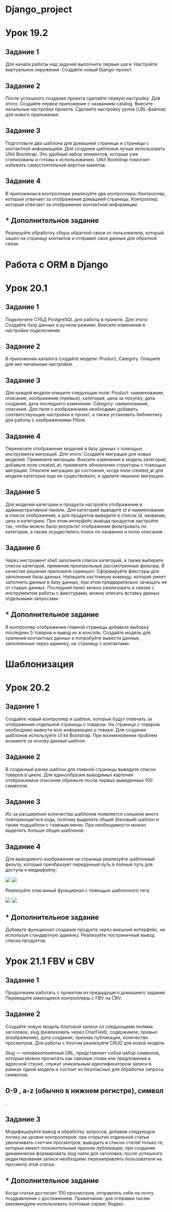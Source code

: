 # Django_project
# Урок 19.2

## Задание 1

Для начала работы над задачей выполните первые шаги:
Настройте виртуальное окружение.
Создайте новый Django-проект.

## Задание 2

После успешного создания проекта сделайте первую настройку. Для этого:
Создайте первое приложение с названием catalog.
Внесите начальные настройки проекта.
Сделайте настройку урлов (URL-файлов) для нового приложения.

## Задание 3

Подготовьте два шаблона для домашней страницы и страницы с контактной информацией.
Для создания шаблонов лучше использовать UIkit Bootstrap. Это удобный набор элементов, которые уже стилизованы и готовы к использованию. UIkit Bootstrap помогает избежать самостоятельной верстки макетов.

## Задание 4

В приложении в контроллере реализуйте два контроллера:
Контроллер, который отвечает за отображение домашней страницы.
Контроллер, который отвечает за отображение контактной информации.

## * Дополнительное задание

Реализуйте обработку сбора обратной связи от пользователя, который зашел на страницу контактов и отправил свои данные для обратной связи.

# Работа с ORM в Django
# Урок 20.1

## Задание 1

Подключите СУБД PostgreSQL для работы в проекте. Для этого:
Создайте базу данных в ручном режиме.
Внесите изменения в настройки подключения.

## Задание 2

В приложении каталога создайте модели:
Product,
Category.
Опишите для них начальные настройки.

## Задание 3

Для каждой модели опишите следующие поля:
Product:
наименование,
описание,
изображение (превью),
категория,
цена за покупку,
дата создания,
дата последнего изменения.
Category:
наименование,
описание.
Для поля с изображением необходимо добавить соответствующие настройки в проект, а также установить библиотеку для работы с изображениями Pillow.

## Задание 4

Перенесите отображение моделей в базу данных с помощью инструмента миграций. Для этого:
Создайте миграции для новых моделей.
Примените миграции.
Внесите изменения в модель категорий, добавьте поле created_at, примените обновление структуры с помощью миграций.
Откатите миграцию до состояния, когда поле created_at для модели категории еще не существовало, и удалите лишнюю миграцию.

## Задание 5

Для моделей категории и продукта настройте отображение в административной панели. Для категорий выведите id и наименование в список отображения, а для продуктов выведите в список id, название, цену и категорию.
При этом интерфейс вывода продуктов настройте так, чтобы можно было результат отображения фильтровать по категории, а также осуществлять поиск по названию и полю описания.

## Задание 6

Через инструмент shell заполните список категорий, а также выберите список категорий, применив произвольные рассмотренные фильтры. В качестве решения приложите скриншот.
Сформируйте фикстуры для заполнения базы данных.
Напишите кастомную команду, которая умеет заполнять данные в базу данных, при этом предварительно зачищать ее от старых данных.
Последний пункт можно реализовать в связке с инструментом работы с фикстурами, можно описать вставку данных отдельными запросами.

## * Дополнительное задание

В контроллер отображения главной страницы добавьте выборку последних 5 товаров и вывод их в консоль.
Создайте модель для хранения контактных данных и попробуйте вывести данные, заполненные через админку, на страницу с контактами.

# Шаблонизация
# Урок 20.2

## Задание 1
Создайте новый контроллер и шаблон, которые будут отвечать за отображение отдельной страницы с товаром. На странице с товаром необходимо вывести всю информацию о товаре.
Для создания шаблонов используйте UI kit Bootstrap. При возникновении проблем возьмите за основу данный шаблон.

## Задание 2
В созданный ранее шаблон для главной страницы выведите список товаров в цикле. Для единообразия выводимых карточек отображаемое описание обрежьте после первых выведенных 100 символов.

## Задание 3
Из-за расширения количества шаблонов появляется слишком много повторяющегося кода, поэтому выделите общий (базовый) шаблон и также подшаблон с главным меню. При необходимости можно выделить больше общих шаблонов.

## Задание 4
Для выводимого изображения на странице реализуйте шаблонный фильтр, который преобразует переданный путь в полный путь для доступа к медиафайлу:

<!-- Исходный вариант --> 
<img src="/media/{{ object.image }}" />
<!-- Итоговый вариант -->
<img src="{{ object.image|mediapath }}" />

Реализуйте описанный функционал с помощью шаблонного тега:

<!-- Исходный вариант -->
<img src="/media/{{ object.image }}" />
<!-- Итоговый вариант -->
<img src="{% mediapath object.image %}" />

## * Дополнительное задание
Добавьте функционал создания продукта через внешний интерфейс, не используя стандартную админку.
Реализуйте постраничный вывод списка продуктов.

# Урок 21.1 FBV и CBV
## Задание 1
Продолжаем работать с проектом из предыдущего домашнего задания. Переведите имеющиеся контроллеры с FBV на CBV.

## Задание 2
Создайте новую модель блоговой записи со следующими полями:
заголовок,
slug (реализовать через CharField),
содержимое,
превью (изображение),
дата создания,
признак публикации,
количество просмотров.
Для работы с блогом реализуйте CRUD для новой модели.

Slug — человекопонятный URL, представляет собой набор символов, которые можно прочитать как связные слова или предложения в адресной строке, служит уникальным идентификатором записи в рамках одной модели и состоит из безопасных для обработки запроса символов:

0-9
,
a-z
 (обычно в нижнем регистре),
символ 
-
.

## Задание 3
Модифицируйте вывод и обработку запросов, добавив следующую логику на уровне контроллеров:
при открытии отдельной статьи увеличивать счетчик просмотров;
выводить в список статей только те, которые имеют положительный признак публикации;
при создании динамически формировать slug name для заголовка;
после успешного редактирования записи необходимо перенаправлять пользователя на просмотр этой статьи.

## * Дополнительное задание
Когда статья достигает 100 просмотров, отправлять себе на почту поздравление с достижением.
Примечание: для отправки писем рекомендуем использовать почтовый сервис Яндекс.

